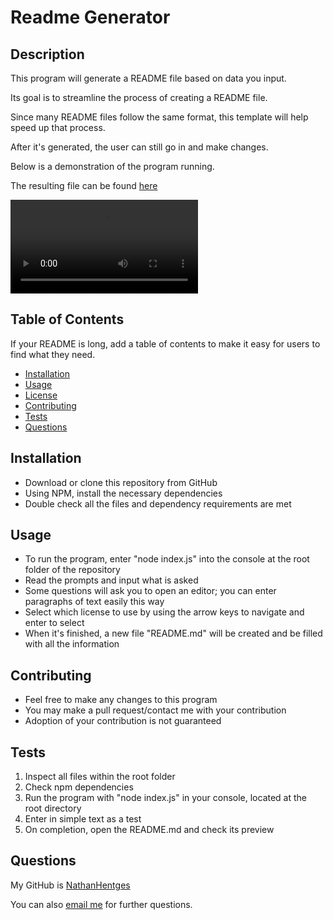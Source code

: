 # Readme Generator


## Description
This program will generate a README file based on data you input.

Its goal is to streamline the process of creating a README file. 

Since many README files follow the same format, this template will help speed up that process.

After it's generated, the user can still go in and make changes.

Below is a demonstration of the program running.

The resulting file can be found [here](assets/generated-README.md)

![Preview Video](assets/demonstration-video.mp4)

## Table of Contents
If your README is long, add a table of contents to make it easy for users to find what they need.
- [Installation](#installation)
- [Usage](#usage)
- [License](#license)
- [Contributing](#contributing)
- [Tests](#tests)
- [Questions](#questions)

## Installation
- Download or clone this repository from GitHub
- Using NPM, install the necessary dependencies
- Double check all the files and dependency requirements are met


## Usage
- To run the program, enter "node index.js" into the console at the root folder of the repository
- Read the prompts and input what is asked
- Some questions will ask you to open an editor; you can enter paragraphs of text easily this way
- Select which license to use by using the arrow keys to navigate and enter to select
- When it's finished, a new file "README.md" will be created and be filled with all the information

## Contributing
- Feel free to make any changes to this program
- You may make a pull request/contact me with your contribution
- Adoption of your contribution is not guaranteed

## Tests
1. Inspect all files within the root folder
2. Check npm dependencies
3. Run the program with "node index.js" in your console, located at the root directory
4. Enter in simple text as a test
5. On completion, open the README.md and check its preview

## Questions
My GitHub is [NathanHentges](http://www.github.com/NathanHentges)

You can also [email me](mailto:myemail@site.com) for further questions.
